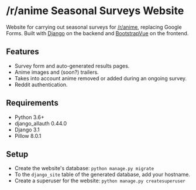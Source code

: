# /r/anime Seasonal Surveys Website

Website for carrying out seasonal surveys for [/r/anime](https://www.reddit.com/r/anime/), replacing Google Forms. Built with [Django](https://www.djangoproject.com/) on the backend and [BootstrapVue](https://bootstrap-vue.org/) on the frontend.

## Features

* Survey form and auto-generated results pages.
* Anime images and (soon?) trailers.
* Takes into account anime removed or added during an ongoing survey.
* Reddit authentication.

## Requirements

* Python 3.6+
* django_allauth 0.44.0
* Django 3.1
* Pillow 8.0.1

## Setup

* Create the website's database: `python manage.py migrate`
* To the `django_site` table of the generated database, add your hostname.
* Create a superuser for the website: `python manage.py createsuperuser`
